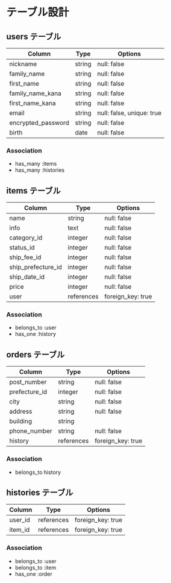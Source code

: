# テーブル設計

## users テーブル

| Column                | Type   | Options     |
| --------              | ------ | ----------- |
| nickname              | string | null: false |
| family_name           | string | null: false |
| first_name            | string | null: false |
| family_name_kana      | string | null: false | 
| first_name_kana       | string | null: false |
| email                 | string | null: false, unique: true |
| encrypted_password    | string | null: false |
| birth                 | date   | null: false |

### Association

- has_many :items
- has_many :histories

## items テーブル

| Column             | Type    | Options     |
| --------           | ------  | ----------- |
| name               | string  | null: false |
| info               | text    | null: false |
| category_id        | integer | null: false |
| status_id          | integer | null: false |
| ship_fee_id        | integer | null: false |
| ship_prefecture_id | integer | null: false |
| ship_date_id       | integer | null: false |
| price              | integer | null: false |
| user               | references | foreign_key: true|

### Association

- belongs_to :user
- has_one :history

## orders テーブル

| Column          | Type    | Options     |
| --------        | ------  | ----------- |
| post_number     | string  | null: false |
| prefecture_id   | integer | null: false |
| city            | string  | null: false |
| address         | string  | null: false |
| building        | string  |             |
| phone_number    | string  | null: false |
| history         | references | foreign_key: true|

### Association

- belongs_to history 

## histories テーブル

| Column          | Type       | Options          |
| --------        | ------     | -----------      |
| user_id         | references | foreign_key: true|
| item_id         | references | foreign_key: true|

### Association

- belongs_to :user
- belongs_to :item
- has_one :order

